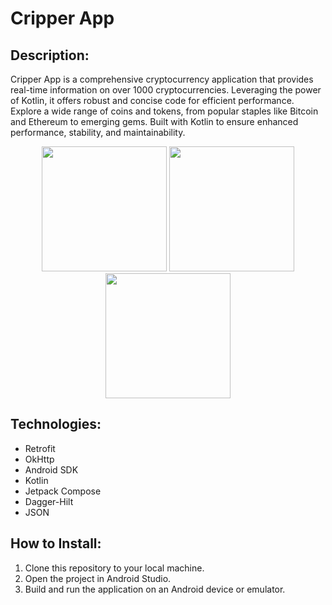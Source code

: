 # Cripper App

## Description:
Cripper App is a comprehensive cryptocurrency application that provides real-time information on over 1000 cryptocurrencies. Leveraging the power of Kotlin, it offers robust and concise code for efficient performance. Explore a wide range of coins and tokens, from popular staples like Bitcoin and Ethereum to emerging gems. Built with Kotlin to ensure enhanced performance, stability, and maintainability.

<p align="center">
  <img src="https://github.com/simonskayi/simonskayi/assets/70524242/7c0c7b9b-049a-427c-8995-7542cae2d2f1" width="200">
        <img src="https://github.com/simonskayi/simonskayi/assets/70524242/d68c02d0-8974-4f23-ac94-4265c9362029.png" width="200">
        <img src="https://github.com/simonskayi/simonskayi/assets/70524242/4f3299cd-84de-4519-a2e9-63ab73a5662f.png" width="200">
</p>

## Technologies:
- Retrofit
- OkHttp
- Android SDK
- Kotlin
- Jetpack Compose
- Dagger-Hilt
- JSON

## How to Install:
1. Clone this repository to your local machine.
2. Open the project in Android Studio.
3. Build and run the application on an Android device or emulator.
